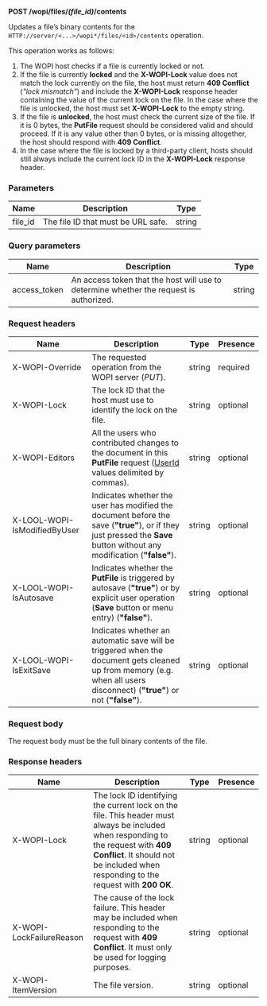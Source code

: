 **POST /wopi/files/*(file\_id)*/contents**

Updates a file’s binary contents for the `HTTP://server/<...>/wopi*/files/<id>/contents` operation.

This operation works as follows:

1. The WOPI host checks if a file is currently locked or not.
2. If the file is currently **locked** and the **X-WOPI-Lock** value does not match the lock currently on the file, the host must return **409 Conflict** (*"lock mismatch"*) and include the **X-WOPI-Lock** response header containing the value of the current lock on the file. In the case where the file is unlocked, the host must set **X-WOPI-Lock** to the empty string.
3. If the file is **unlocked**, the host must check the current size of the file. If it is 0 bytes, the **PutFile** request should be considered valid and should proceed. If it is any value other than 0 bytes, or is missing altogether, the host should respond with **409 Conflict**.
4. In the case where the file is locked by a third-party client, hosts should still always include the current lock ID in the **X-WOPI-Lock** response header.

### Parameters

| Name     | Description                        | Type   |
| -------- | ---------------------------------- | ------ |
| file\_id | The file ID that must be URL safe. | string |

### Query parameters

| Name          | Description                                                                            | Type   |
| ------------- | -------------------------------------------------------------------------------------- | ------ |
| access\_token | An access token that the host will use to determine whether the request is authorized. | string |

### Request headers

| Name                         | Description                                                                                                                                                             | Type   | Presence |
| ---------------------------- | ----------------------------------------------------------------------------------------------------------------------------------------------------------------------- | ------ | -------- |
| X-WOPI-Override              | The requested operation from the WOPI server (*PUT*).                                                                                                                   | string | required |
| X-WOPI-Lock                  | The lock ID that the host must use to identify the lock on the file.                                                                                                    | string | optional |
| X-WOPI-Editors               | All the users who contributed changes to the document in this **PutFile** request ([UserId](../CheckFileInfo/index.md#userid) values delimited by commas).    | string | optional |
| X-LOOL-WOPI-IsModifiedByUser | Indicates whether the user has modified the document before the save (**"true"**), or if they just pressed the **Save** button without any modification (**"false"**).  | string | optional |
| X-LOOL-WOPI-IsAutosave       | Indicates whether the **PutFile** is triggered by autosave (**"true"**) or by explicit user operation (**Save** button or menu entry) (**"false"**).                    | string | optional |
| X-LOOL-WOPI-IsExitSave       | Indicates whether an automatic save will be triggered when the document gets cleaned up from memory (e.g. when all users disconnect) (**"true"**) or not (**"false"**). | string | optional |

### Request body

The request body must be the full binary contents of the file.

### Response headers

| Name                     | Description                                                                                                                                                                                                               | Type   | Presence |
| ------------------------ | ------------------------------------------------------------------------------------------------------------------------------------------------------------------------------------------------------------------------- | ------ | -------- |
| X-WOPI-Lock              | The lock ID identifying the current lock on the file. This header must always be included when responding to the request with **409 Conflict**. It should not be included when responding to the request with **200 OK**. | string | optional |
| X-WOPI-LockFailureReason | The cause of the lock failure. This header may be included when responding to the request with **409 Conflict**. It must only be used for logging purposes.                                                               | string | optional |
| X-WOPI-ItemVersion       | The file version.                                                                                                                                                                                                         | string | optional |
